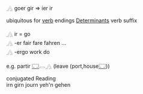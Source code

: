𓂻 goer gir => ier ir  

ubiquitous for [verb](verb) endings [Determinants](Determinants) verb suffix  

𓂻 ir = go  
𓂻 -er fair fare fahren ...  
𓂻 -ergo work do  

e.g. partir [𓉐](𓉐)𓂋[𓂻](𓂻) (leave (port,house[𓉐](𓉐)))  

conjugated Reading  
irn girn journ yeh'n gehen  